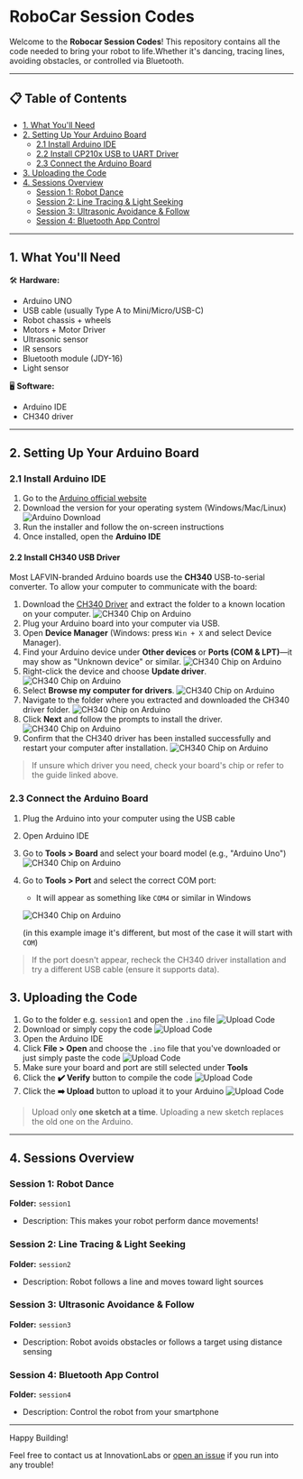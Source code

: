 # RoboCar Session Codes

Welcome to the **Robocar Session Codes**! This repository contains all the code needed to bring your robot to life.Whether it's dancing, tracing lines, avoiding obstacles, or controlled via Bluetooth.

---

## 📋 Table of Contents

- [1. What You'll Need](#1-what-youll-need)
- [2. Setting Up Your Arduino Board](#2-setting-up-your-arduino-board)
  - [2.1 Install Arduino IDE](#21-install-arduino-ide)
  - [2.2 Install CP210x USB to UART Driver](#22-install-cp210x-usb-to-uart-driver)
  - [2.3 Connect the Arduino Board](#23-connect-the-arduino-board)
- [3. Uploading the Code](#3-uploading-the-code)
- [4. Sessions Overview](#4-sessions-overview)
  - [Session 1: Robot Dance](#session-1-robot-dance)
  - [Session 2: Line Tracing & Light Seeking](#session-2-line-tracing--light-seeking)
  - [Session 3: Ultrasonic Avoidance & Follow](#session-3-ultrasonic-avoidance--follow)
  - [Session 4: Bluetooth App Control](#session-4-bluetooth-app-control)

---

## 1. What You'll Need

🛠️ **Hardware:**

- Arduino UNO
- USB cable (usually Type A to Mini/Micro/USB-C)
- Robot chassis + wheels
- Motors + Motor Driver
- Ultrasonic sensor
- IR sensors
- Bluetooth module (JDY-16)
- Light sensor

🖥️ **Software:**

- Arduino IDE
- CH340 driver

---

## 2. Setting Up Your Arduino Board

### 2.1 Install Arduino IDE

1. Go to the [Arduino official website](https://www.arduino.cc/en/software)
2. Download the version for your operating system (Windows/Mac/Linux)
   ![Arduino Download](images/arduino_download.png)
3. Run the installer and follow the on-screen instructions
4. Once installed, open the **Arduino IDE**

#### 2.2 Install CH340 USB Driver

Most LAFVIN-branded Arduino boards use the **CH340** USB-to-serial converter. To allow your computer to communicate with the board:

1. Download the [CH340 Driver](https://sparks.gogo.co.nz/ch340.html?srsltid=AfmBOoo-VpLzg2QWFC9j2-Dvp2VMOiS8vyg5S5UUTKyQdNNLjJ0RnwBa) and extract the folder to a known location on your computer.
   ![CH340 Chip on Arduino](images/ch340_download.png)
2. Plug your Arduino board into your computer via USB.
3. Open **Device Manager** (Windows: press `Win + X` and select Device Manager).
4. Find your Arduino device under **Other devices** or **Ports (COM & LPT)**—it may show as "Unknown device" or similar.
   ![CH340 Chip on Arduino](images/Windows_driver1.png)
5. Right-click the device and choose **Update driver**.
   ![CH340 Chip on Arduino](images/Windows_driver2.png)
6. Select **Browse my computer for drivers**.
   ![CH340 Chip on Arduino](images/Windows_driver3.png)
7. Navigate to the folder where you extracted and downloaded the CH340 driver folder.
   ![CH340 Chip on Arduino](images/Windows_driver4.png)
8. Click **Next** and follow the prompts to install the driver.
   ![CH340 Chip on Arduino](images/Windows_driver5.png)
9. Confirm that the CH340 driver has been installed successfully and restart your computer after installation.
   ![CH340 Chip on Arduino](images/Windows_driver6.png)

> If unsure which driver you need, check your board's chip or refer to the guide linked above.

### 2.3 Connect the Arduino Board

1. Plug the Arduino into your computer using the USB cable
2. Open Arduino IDE
3. Go to **Tools > Board** and select your board model (e.g., "Arduino Uno")
   ![CH340 Chip on Arduino](images/arduino_board.png)
4. Go to **Tools > Port** and select the correct COM port:

   - It will appear as something like `COM4` or similar in Windows

   ![CH340 Chip on Arduino](images/arduino_port.png)
   
   (in this example image it's different, but most of the case it will start with `COM`)

> If the port doesn't appear, recheck the CH340 driver installation and try a different USB cable (ensure it supports data).

## 3. Uploading the Code

1. Go to the folder e.g. `session1` and open the `.ino` file
   ![Upload Code](images/github_folder.png)
1. Download or simply copy the code
   ![Upload Code](images/github_download.png)
1. Open the Arduino IDE
1. Click **File > Open** and choose the `.ino` file that you've downloaded or just simply paste the code
   ![Upload Code](images/arduino_open.png)
1. Make sure your board and port are still selected under **Tools**
1. Click the **✔️ Verify** button to compile the code
   ![Upload Code](images/arduino_verify.png)
1. Click the **➡️ Upload** button to upload it to your Arduino
   ![Upload Code](images/arduino_upload.png)

> Upload only **one sketch at a time**. Uploading a new sketch replaces the old one on the Arduino.

---

## 4. Sessions Overview

### Session 1: Robot Dance

**Folder:** `session1`

- Description: This makes your robot perform dance movements!

### Session 2: Line Tracing & Light Seeking

**Folder:** `session2`

- Description: Robot follows a line and moves toward light sources

### Session 3: Ultrasonic Avoidance & Follow

**Folder:** `session3`

- Description: Robot avoids obstacles or follows a target using distance sensing

### Session 4: Bluetooth App Control

**Folder:** `session4`

- Description: Control the robot from your smartphone

---

Happy Building!

Feel free to contact us at InnovationLabs or [open an issue](https://github.com/InnovationLabsPH/Robocar-Code/issues) if you run into any trouble!
